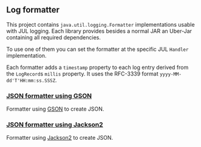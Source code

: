 ## Log formatter
This project contains `java.util.logging.Formatter` implementations usable with JUL logging. Each library
provides besides a normal JAR an Uber-Jar containing all required dependencies.

To use one of them you can set the formatter at the specific JUL `Handler` implementation. 

Each formatter adds a `timestamp` property to each log entry derived from the `LogRecord`s
`millis` property. It uses the RFC-3339 format `yyyy-MM-dd'T'HH:mm:ss.SSSZ`.

### [JSON formatter using GSON](./json-formatter-gson/README.md)
Formatter using [GSON](https://github.com/google/gson) to create JSON.
  
### [JSON formatter using Jackson2](./json-formatter-jackson2/README.md)
Formatter using [Jackson2](https://github.com/FasterXML/jackson) to create JSON.
